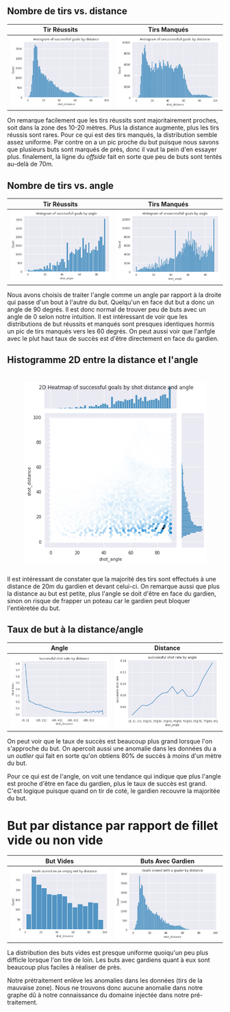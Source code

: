 ## Nombre de tirs vs. distance 

| Tir Réussits                                                         | Tirs Manqués                                                           |
|----------------------------------------------------------------------|------------------------------------------------------------------------|
| ![nombre de tirs vs distance](../plots/successful_goals_by_dist.png) | ![nombre de tirs vs distance](../plots/unsuccessful_goals_by_dist.png) |

On remarque facilement que les tirs réussits sont majoritairement proches, soit dans la zone des 10-20 mètres. Plus la distance augmente, plus les tirs réussis sont rares. Pour ce qui est des tirs manqués, la distribution semble assez uniforme. Par contre on a un pic proche du but puisque nous savons que plusieurs buts sont marqués de près, donc il vaut la pein d'en essayer plus. finalement, la ligne du _offside_ fait en sorte que peu de buts sont tentés au-delà de 70m.

## Nombre de tirs vs. angle

| Tir Réussits                                                          | Tirs Manqués                                                            |
|-----------------------------------------------------------------------|-------------------------------------------------------------------------|
| ![nombre de tirs vs distance](../plots/successful_goals_by_angle.png) | ![nombre de tirs vs distance](../plots/unsuccessful_goals_by_angle.png) |

Nous avons choisis de traiter l'angle comme un angle par rapport à la droite qui passe d'un bout à l'autre du but. Quelqu'un en face dut but a donc un angle de 90 degrés. Il est donc normal de trouver peu de buts avec un angle de 0 selon notre intuition. Il est intéressant de voir que les distributions de but réussits et manqués sont presques identiques hormis un pic de tirs manqués vers les 60 degrés. On peut aussi voir que l'anfgle avec le plut haut taux de succès est d'être directement en face du gardien.

## Histogramme 2D entre la distance et l'angle

<h1 align="center">
<img src="../plots/distance-vs-angle.png">
</h1>

Il est intéressant de constater que la majorité des tirs sont effectués à une distance de 20m du gardien et devant celui-ci. On remarque aussi que plus la distance au but est petite, plus l'angle se doit d'être en face du gardien, sinon on risque de frapper un poteau car le gardien peut bloquer l'entièretée du but.

## Taux de but à la distance/angle

| Angle                                                          | Distance                                                    |
|----------------------------------------------------------------|-------------------------------------------------------------|
| ![nombre de tirs vs distance](../plots/goal_rate_distance.png) | ![nombre de tirs vs distance](../plots/goal_rate_angle.png) |

On peut voir que le taux de succès est beaucoup plus grand lorsque l'on s'approche du but. On apercoit aussi une anomalie dans les données du a un _outlier_ qui fait en sorte qu'on obtiens 80% de succès à moins d'un mètre du but.

Pour ce qui est de l'angle, on voit une tendance qui indique que plus l'angle est proche d'être en face du gardien, plus le taux de succès est grand. C'est logique puisque quand on tir de coté, le gardien recouvre la majoritée du but. 

# But par distance par rapport de fillet vide ou non vide 

| But Vides                                    | Buts Avec Gardien                                    |
|----------------------------------------------|------------------------------------------------------|
| ![fillet vide](../plots/goals_empty_net.png) | ![fillet non vide](../plots/goals_not_empty_net.png) |

La distribution des buts vides est presque uniforme quoiqu'un peu plus difficle lorsque l'on tire de loin. Les buts avec gardiens quant à eux sont beaucoup plus faciles à réaliser de près.

Notre prétraitement enlève les anomalies dans les données (tirs de la mauvaise zone). Nous ne trouvons donc aucune anomalie dans notre graphe dû à notre connaissance du domaine injectée dans notre pré-traitement.